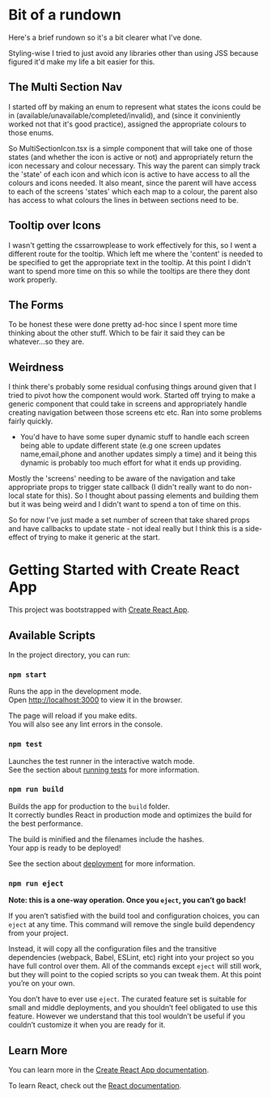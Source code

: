 # Bit of a rundown
Here's a brief rundown so it's a bit clearer what I've done.    

Styling-wise I tried to just avoid any libraries other than using JSS because figured it'd make my life a bit easier for this.

## The Multi Section Nav

I started off by making an enum to represent what states the icons could be in (available/unavailable/completed/invalid), and (since it conviniently worked not that it's good practice), assigned the appropriate colours to those enums.   

So MultiSectionIcon.tsx is a simple component that will take one of those states (and whether the icon is active or not) and appropriately return the icon necessary and colour necessary. This way the parent can simply track the 'state' of each icon and which icon is active to have access to all the colours and icons needed. It also meant, since the parent will have access to each of the screens 'states' which each map to a colour, the parent also has access to what colours the lines in between sections need to be.

## Tooltip over Icons

I wasn't getting the cssarrowplease to work effectively for this, so I went a different route for the tooltip. Which left me where the 'content' is needed to be specified to get the appropriate text in the tooltip. At this point I didn't want to spend more time on this so while the tooltips are there they dont work properly. 

## The Forms

To be honest these were done pretty ad-hoc since I spent more time thinking about the other stuff. Which to be fair it said they can be whatever...so they are.

## Weirdness

I think there's probably some residual confusing things around given that I tried to pivot how the component would work. Started off trying to make a generic component that could take in screens and appropriately handle creating navigation between those screens etc etc. Ran into some problems fairly quickly.   

 - You'd have to have some super dynamic stuff to handle each screen being able to update different state (e.g one screen updates name,email,phone and another updates simply a time) and it being this dynamic is probably too much effort for what it ends up providing. 

Mostly the 'screens' needing to be aware of the navigation and take appropriate props to trigger state callback (I didn't really want to do non-local state for this). So I thought about passing elements and building them but it was being weird and I didn't want to spend a ton of time on this. 

So for now I've just made a set number of screen that take shared props and have callbacks to update state - not ideal really but I think this is a side-effect of trying to make it generic at the start.



# Getting Started with Create React App

This project was bootstrapped with [Create React App](https://github.com/facebook/create-react-app).

## Available Scripts

In the project directory, you can run:

### `npm start`

Runs the app in the development mode.\
Open [http://localhost:3000](http://localhost:3000) to view it in the browser.

The page will reload if you make edits.\
You will also see any lint errors in the console.

### `npm test`

Launches the test runner in the interactive watch mode.\
See the section about [running tests](https://facebook.github.io/create-react-app/docs/running-tests) for more information.

### `npm run build`

Builds the app for production to the `build` folder.\
It correctly bundles React in production mode and optimizes the build for the best performance.

The build is minified and the filenames include the hashes.\
Your app is ready to be deployed!

See the section about [deployment](https://facebook.github.io/create-react-app/docs/deployment) for more information.

### `npm run eject`

**Note: this is a one-way operation. Once you `eject`, you can’t go back!**

If you aren’t satisfied with the build tool and configuration choices, you can `eject` at any time. This command will remove the single build dependency from your project.

Instead, it will copy all the configuration files and the transitive dependencies (webpack, Babel, ESLint, etc) right into your project so you have full control over them. All of the commands except `eject` will still work, but they will point to the copied scripts so you can tweak them. At this point you’re on your own.

You don’t have to ever use `eject`. The curated feature set is suitable for small and middle deployments, and you shouldn’t feel obligated to use this feature. However we understand that this tool wouldn’t be useful if you couldn’t customize it when you are ready for it.

## Learn More

You can learn more in the [Create React App documentation](https://facebook.github.io/create-react-app/docs/getting-started).

To learn React, check out the [React documentation](https://reactjs.org/).
